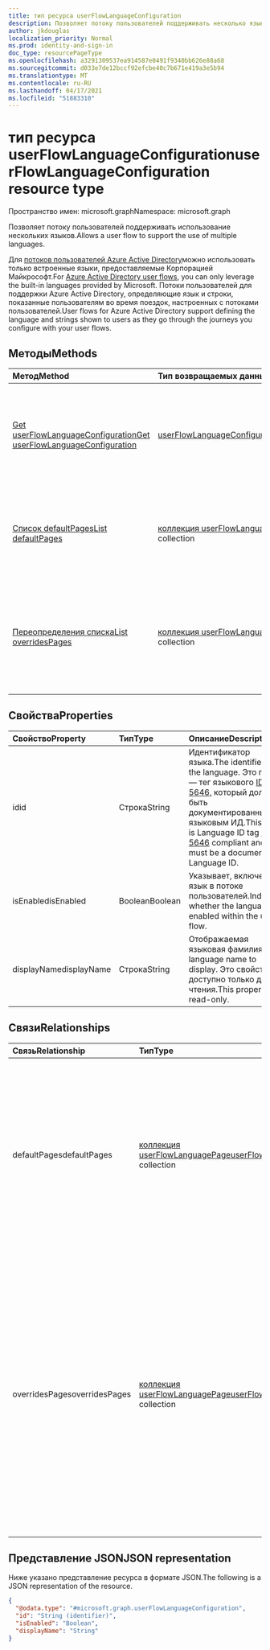 ```yaml
---
title: тип ресурса userFlowLanguageConfiguration
description: Позволяет потоку пользователей поддерживать несколько языков.
author: jkdouglas
localization_priority: Normal
ms.prod: identity-and-sign-in
doc_type: resourcePageType
ms.openlocfilehash: a3291309537ea914587e0491f9340bb626e88a68
ms.sourcegitcommit: d033e7de12bccf92efcbe40c7b671e419a3e5b94
ms.translationtype: MT
ms.contentlocale: ru-RU
ms.lasthandoff: 04/17/2021
ms.locfileid: "51883310"
---
```

# <a name="userflowlanguageconfiguration-resource-type"></a><span data-ttu-id="6347a-103">тип ресурса userFlowLanguageConfiguration</span><span class="sxs-lookup"><span data-stu-id="6347a-103">userFlowLanguageConfiguration resource type</span></span>

<span data-ttu-id="6347a-104">Пространство имен: microsoft.graph</span><span class="sxs-lookup"><span data-stu-id="6347a-104">Namespace: microsoft.graph</span></span>

<span data-ttu-id="6347a-105">Позволяет потоку пользователей поддерживать использование нескольких языков.</span><span class="sxs-lookup"><span data-stu-id="6347a-105">Allows a user flow to support the use of multiple languages.</span></span>

<span data-ttu-id="6347a-106">Для [потоков пользователей Azure Active Directory](https://docs.microsoft.com/azure/active-directory/external-identities/user-flow-customize-language)можно использовать только встроенные языки, предоставляемые Корпорацией Майкрософт.</span><span class="sxs-lookup"><span data-stu-id="6347a-106">For [Azure Active Directory user flows](https://docs.microsoft.com/azure/active-directory/external-identities/user-flow-customize-language), you can only leverage the built-in languages provided by Microsoft.</span></span> <span data-ttu-id="6347a-107">Потоки пользователей для поддержки Azure Active Directory, определяющие язык и строки, показанные пользователям во время поездок, настроенных с потоками пользователей.</span><span class="sxs-lookup"><span data-stu-id="6347a-107">User flows for Azure Active Directory support defining the language and strings shown to users as they go through the journeys you configure with your user flows.</span></span>

## <a name="methods"></a><span data-ttu-id="6347a-108">Методы</span><span class="sxs-lookup"><span data-stu-id="6347a-108">Methods</span></span>

|<span data-ttu-id="6347a-109">Метод</span><span class="sxs-lookup"><span data-stu-id="6347a-109">Method</span></span>|<span data-ttu-id="6347a-110">Тип возвращаемых данных</span><span class="sxs-lookup"><span data-stu-id="6347a-110">Return type</span></span>|<span data-ttu-id="6347a-111">Описание</span><span class="sxs-lookup"><span data-stu-id="6347a-111">Description</span></span>|
|:---|:---|:---|
|[<span data-ttu-id="6347a-112">Get userFlowLanguageConfiguration</span><span class="sxs-lookup"><span data-stu-id="6347a-112">Get userFlowLanguageConfiguration</span></span>](../api/userflowlanguageconfiguration-get.md)|[<span data-ttu-id="6347a-113">userFlowLanguageConfiguration</span><span class="sxs-lookup"><span data-stu-id="6347a-113">userFlowLanguageConfiguration</span></span>](../resources/userflowlanguageconfiguration.md)|<span data-ttu-id="6347a-114">Ознакомьтесь с свойствами и отношениями [объекта userFlowLanguageConfiguration.](../resources/userflowlanguageconfiguration.md)</span><span class="sxs-lookup"><span data-stu-id="6347a-114">Read the properties and relationships of a [userFlowLanguageConfiguration](../resources/userflowlanguageconfiguration.md) object.</span></span> <span data-ttu-id="6347a-115">Эти объекты представляют язык, доступный в потоке пользователей.</span><span class="sxs-lookup"><span data-stu-id="6347a-115">These objects represent a language available in a user flow.</span></span>|
|[<span data-ttu-id="6347a-116">Список defaultPages</span><span class="sxs-lookup"><span data-stu-id="6347a-116">List defaultPages</span></span>](../api/userflowlanguageconfiguration-list-defaultpages.md)|<span data-ttu-id="6347a-117">[коллекция userFlowLanguagePage](../resources/userflowlanguagepage.md)</span><span class="sxs-lookup"><span data-stu-id="6347a-117">[userFlowLanguagePage](../resources/userflowlanguagepage.md) collection</span></span>|<span data-ttu-id="6347a-118">Получите ресурсы userFlowLanguagePage из свойства навигации defaultPages.</span><span class="sxs-lookup"><span data-stu-id="6347a-118">Get the userFlowLanguagePage resources from the defaultPages navigation property.</span></span> <span data-ttu-id="6347a-119">Представляет путь пользователя по умолчанию в потоке пользователей.</span><span class="sxs-lookup"><span data-stu-id="6347a-119">Represents the default user journey in a user flow.</span></span>|
|[<span data-ttu-id="6347a-120">Переопределения списка</span><span class="sxs-lookup"><span data-stu-id="6347a-120">List overridesPages</span></span>](../api/userflowlanguageconfiguration-list-overridespages.md)|<span data-ttu-id="6347a-121">[коллекция userFlowLanguagePage](../resources/userflowlanguagepage.md)</span><span class="sxs-lookup"><span data-stu-id="6347a-121">[userFlowLanguagePage](../resources/userflowlanguagepage.md) collection</span></span>|<span data-ttu-id="6347a-122">Получите ресурсы userFlowLanguagePage из свойства навигации overridesPages.</span><span class="sxs-lookup"><span data-stu-id="6347a-122">Get the userFlowLanguagePage resources from the overridesPages navigation property.</span></span> <span data-ttu-id="6347a-123">Представляет настраиваемый интерфейс для пользовательского путешествия в потоке пользователей.</span><span class="sxs-lookup"><span data-stu-id="6347a-123">Represents a custom experience for a user journey in a user flow.</span></span>|

## <a name="properties"></a><span data-ttu-id="6347a-124">Свойства</span><span class="sxs-lookup"><span data-stu-id="6347a-124">Properties</span></span>

|<span data-ttu-id="6347a-125">Свойство</span><span class="sxs-lookup"><span data-stu-id="6347a-125">Property</span></span>|<span data-ttu-id="6347a-126">Тип</span><span class="sxs-lookup"><span data-stu-id="6347a-126">Type</span></span>|<span data-ttu-id="6347a-127">Описание</span><span class="sxs-lookup"><span data-stu-id="6347a-127">Description</span></span>|
|:---|:---|:---|
|<span data-ttu-id="6347a-128">id</span><span class="sxs-lookup"><span data-stu-id="6347a-128">id</span></span>|<span data-ttu-id="6347a-129">Строка</span><span class="sxs-lookup"><span data-stu-id="6347a-129">String</span></span>|<span data-ttu-id="6347a-130">Идентификатор языка.</span><span class="sxs-lookup"><span data-stu-id="6347a-130">The identifier of the language.</span></span> <span data-ttu-id="6347a-131">Это поле — тег языкового [ID RFC 5646,](https://tools.ietf.org/html/rfc5646) который должен быть документированным языковым ИД.</span><span class="sxs-lookup"><span data-stu-id="6347a-131">This field is Language ID tag [RFC 5646](https://tools.ietf.org/html/rfc5646) compliant and must be a documented Language ID.</span></span>|
|<span data-ttu-id="6347a-132">isEnabled</span><span class="sxs-lookup"><span data-stu-id="6347a-132">isEnabled</span></span>|<span data-ttu-id="6347a-133">Boolean</span><span class="sxs-lookup"><span data-stu-id="6347a-133">Boolean</span></span>|<span data-ttu-id="6347a-134">Указывает, включен ли язык в потоке пользователей.</span><span class="sxs-lookup"><span data-stu-id="6347a-134">Indicates whether the language is enabled within the user flow.</span></span>|
|<span data-ttu-id="6347a-135">displayName</span><span class="sxs-lookup"><span data-stu-id="6347a-135">displayName</span></span>|<span data-ttu-id="6347a-136">Строка</span><span class="sxs-lookup"><span data-stu-id="6347a-136">String</span></span>|<span data-ttu-id="6347a-137">Отображаемая языковая фамилия.</span><span class="sxs-lookup"><span data-stu-id="6347a-137">The language name to display.</span></span> <span data-ttu-id="6347a-138">Это свойство доступно только для чтения.</span><span class="sxs-lookup"><span data-stu-id="6347a-138">This property is read-only.</span></span>|

## <a name="relationships"></a><span data-ttu-id="6347a-139">Связи</span><span class="sxs-lookup"><span data-stu-id="6347a-139">Relationships</span></span>

|<span data-ttu-id="6347a-140">Связь</span><span class="sxs-lookup"><span data-stu-id="6347a-140">Relationship</span></span>|<span data-ttu-id="6347a-141">Тип</span><span class="sxs-lookup"><span data-stu-id="6347a-141">Type</span></span>|<span data-ttu-id="6347a-142">Описание</span><span class="sxs-lookup"><span data-stu-id="6347a-142">Description</span></span>|
|:---|:---|:---|
|<span data-ttu-id="6347a-143">defaultPages</span><span class="sxs-lookup"><span data-stu-id="6347a-143">defaultPages</span></span>|<span data-ttu-id="6347a-144">[коллекция userFlowLanguagePage](../resources/userflowlanguagepage.md)</span><span class="sxs-lookup"><span data-stu-id="6347a-144">[userFlowLanguagePage](../resources/userflowlanguagepage.md) collection</span></span>|<span data-ttu-id="6347a-145">Коллекция страниц с контентом по умолчанию, отображаемым в потоке пользователей для указанного языка.</span><span class="sxs-lookup"><span data-stu-id="6347a-145">Collection of pages with the default content to display in a user flow for a specified language.</span></span> <span data-ttu-id="6347a-146">Эта коллекция не позволяет вносить какие-либо изменения.</span><span class="sxs-lookup"><span data-stu-id="6347a-146">This collection does not allow any kind of modification.</span></span>|
|<span data-ttu-id="6347a-147">overridesPages</span><span class="sxs-lookup"><span data-stu-id="6347a-147">overridesPages</span></span>|<span data-ttu-id="6347a-148">[коллекция userFlowLanguagePage](../resources/userflowlanguagepage.md)</span><span class="sxs-lookup"><span data-stu-id="6347a-148">[userFlowLanguagePage](../resources/userflowlanguagepage.md) collection</span></span>|<span data-ttu-id="6347a-149">Коллекция страниц с переопределениями сообщений для отображения в потоке пользователей для указанного языка.</span><span class="sxs-lookup"><span data-stu-id="6347a-149">Collection of pages with the overrides messages to display in a user flow for a specified language.</span></span> <span data-ttu-id="6347a-150">Эта коллекция позволяет изменять только содержимое страницы, любые другие изменения не допускаются (создание или удаление страниц).</span><span class="sxs-lookup"><span data-stu-id="6347a-150">This collection only allows to modify the content of the page, any other modification is not allowed (creation or deletion of pages).</span></span>|

## <a name="json-representation"></a><span data-ttu-id="6347a-151">Представление JSON</span><span class="sxs-lookup"><span data-stu-id="6347a-151">JSON representation</span></span>

<span data-ttu-id="6347a-152">Ниже указано представление ресурса в формате JSON.</span><span class="sxs-lookup"><span data-stu-id="6347a-152">The following is a JSON representation of the resource.</span></span>
<!-- {
  "blockType": "resource",
  "keyProperty": "id",
  "@odata.type": "microsoft.graph.userFlowLanguageConfiguration",
  "openType": false
}
-->

``` json
{
  "@odata.type": "#microsoft.graph.userFlowLanguageConfiguration",
  "id": "String (identifier)",
  "isEnabled": "Boolean",
  "displayName": "String"
}
```
